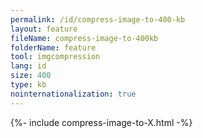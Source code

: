 ```yaml
---
permalink: /id/compress-image-to-400-kb
layout: feature
fileName: compress-image-to-400kb
folderName: feature
tool: imgcompression
lang: id
size: 400
type: kb
nointernationalization: true
---
```

{%- include compress-image-to-X.html -%}       
